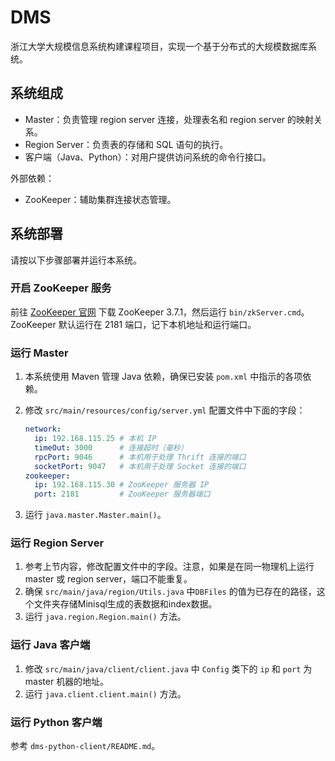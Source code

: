 # DMS
浙江大学大规模信息系统构建课程项目，实现一个基于分布式的大规模数据库系统。

## 系统组成

- Master：负责管理 region server 连接，处理表名和 region server 的映射关系。
- Region Server：负责表的存储和 SQL 语句的执行。
- 客户端（Java、Python）：对用户提供访问系统的命令行接口。

外部依赖：

- ZooKeeper：辅助集群连接状态管理。

## 系统部署

请按以下步骤部署并运行本系统。

### 开启 ZooKeeper 服务

前往 [ZooKeeper 官网](https://zookeeper.apache.org/releases.html) 下载 ZooKeeper 3.7.1，然后运行 `bin/zkServer.cmd`。ZooKeeper 默认运行在 2181 端口，记下本机地址和运行端口。

### 运行 Master

1. 本系统使用 Maven 管理 Java 依赖，确保已安装 `pom.xml` 中指示的各项依赖。

2. 修改 `src/main/resources/config/server.yml` 配置文件中下面的字段：

   ```yml
   network:
     ip: 192.168.115.25 # 本机 IP
     timeOut: 3000      # 连接超时（毫秒）
     rpcPort: 9046      # 本机用于处理 Thrift 连接的端口
     socketPort: 9047   # 本机用于处理 Socket 连接的端口
   zookeeper:
     ip: 192.168.115.30 # ZooKeeper 服务器 IP
     port: 2181         # ZooKeeper 服务器端口
   ```

3. 运行 `java.master.Master.main()`。

### 运行 Region  Server

1. 参考上节内容，修改配置文件中的字段。注意，如果是在同一物理机上运行 master 或 region server，端口不能重复。
2. 确保 `src/main/java/region/Utils.java` 中`DBFiles` 的值为已存在的路径，这个文件夹存储Minisql生成的表数据和index数据。
3. 运行 `java.region.Region.main()` 方法。

### 运行 Java 客户端

1. 修改 `src/main/java/client/client.java` 中 `Config` 类下的 `ip` 和 `port` 为 master 机器的地址。
2. 运行 `java.client.client.main()` 方法。

### 运行 Python 客户端

参考 `dms-python-client/README.md`。
